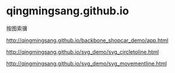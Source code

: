 # qingmingsang.github.io
按图索骥

http://qingmingsang.github.io/backbone_shopcar_demo/app.html

http://qingmingsang.github.io/svg_demo/svg_circletoline.html

http://qingmingsang.github.io/svg_demo/svg_movementline.html
